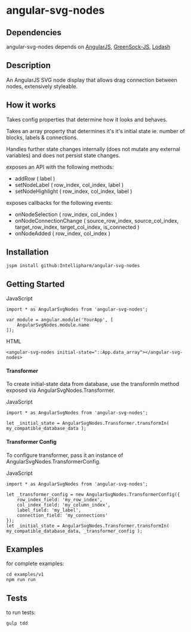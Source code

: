 # angular-svg-nodes

## Dependencies
angular-svg-nodes depends on [AngularJS](https://github.com/angular/angular.js), [GreenSock-JS](https://github.com/greensock/GreenSock-JS), [Lodash](https://github.com/lodash/lodash)

## Description

An AngularJS SVG node display that allows drag connection between nodes, extensively styleable.

## How it works

Takes config properties that determine how it looks and behaves.

Takes an array property that determines it's it's initial state ie. number of blocks, labels & connections.

Handles further state changes internally (does not mutate any external variables) and does not persist state changes.

exposes an API with the following methods:
 * addRow ( label )
 * setNodeLabel ( row_index, col_index, label )
 * setNodeHighlight ( row_index, col_index, label )
 
exposes callbacks for the following events:
 * onNodeSelection ( row_index, col_index )
 * onNodeConnectionChange ( source_row_index, source_col_index, target_row_index, target_col_index, is_connected )
 * onNodeAdded ( row_index, col_index )

## Installation

```
jspm install github:Intellipharm/angular-svg-nodes
```

## Getting Started

JavaScript
```
import * as AngularSvgNodes from 'angular-svg-nodes';

var module = angular.module('YourApp', [
    AngularSvgNodes.module.name
]);
```

HTML
```
<angular-svg-nodes initial-state="::App.data_array"></angular-svg-nodes>
```

#### Transformer

To create initial-state data from database, use the transformIn method exposed via AngularSvgNodes.Transformer.

JavaScript
```
import * as AngularSvgNodes from 'angular-svg-nodes';

let _initial_state = AngularSvgNodes.Transformer.transformIn( my_compatible_database_data );
```

#### Transformer Config

To configure transformer, pass it an instance of AngularSvgNodes.TransformerConfig.

JavaScript
```
import * as AngularSvgNodes from 'angular-svg-nodes';

let _transformer_config = new AngularSvgNodes.TransformerConfig({
    row_index_field: 'my_row_index',
    col_index_field: 'my_column_index',
    label_field: 'my_label',
    connection_field: 'my_connections'
});
let _initial_state = AngularSvgNodes.Transformer.transformIn( my_compatible_database_data, _transformer_config );
```

## Examples

for complete examples:

```
cd examples/v1
npm run run
```

## Tests

to run tests:
```
gulp tdd
```
